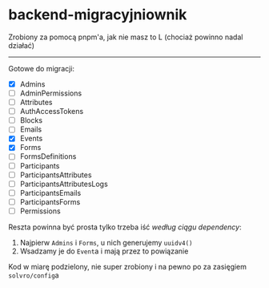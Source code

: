 # backend-migracyjniownik

Zrobiony za pomocą pnpm'a, jak nie masz to L (chociaż powinno nadal działać)

---

Gotowe do migracji:
- [x] Admins
- [ ] AdminPermissions
- [ ] Attributes
- [ ] AuthAccessTokens
- [ ] Blocks
- [ ] Emails
- [x] Events
- [x] Forms
- [ ] FormsDefinitions
- [ ] Participants
- [ ] ParticipantsAttributes
- [ ] ParticipantsAttributesLogs
- [ ] ParticipantsEmails
- [ ] ParticipantsForms
- [ ] Permissions

Reszta powinna być prosta tylko trzeba iść *według ciągu dependency*:

1. Najpierw `Admins` i `Forms`, u nich generujemy `uuidv4()`
2. Wsadzamy je do `Event`a i mają przez to powiązanie

Kod w miarę podzielony, nie super zrobiony i na pewno po za zasięgiem `solvro/config`a